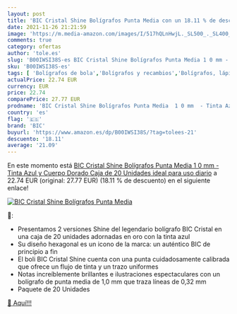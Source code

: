 ```yaml
---
layout: post
title: 'BIC Cristal Shine Bolígrafos Punta Media con un 18.11 % de descuento'
date: 2021-11-26 21:21:59
image: 'https://m.media-amazon.com/images/I/517hQLnHwjL._SL500_._SL400_.jpg'
comments: true
category: ofertas
author: 'tole.es'
slug: 'B00IWSI38S-es BIC Cristal Shine Bolígrafos Punta Media 1 0 mm - Tinta...'
sku: 'B00IWSI38S-es'
tags: [ 'Bolígrafos de bola','Bolígrafos y recambios','Bolígrafos, lápices y útiles de escritura','Oficina y papelería','bic','bolígrafos','cristal', ]
actualPrice: 22.74 EUR
currency: EUR
price: 22.74
comparePrice: 27.77 EUR
prodname: 'BIC Cristal Shine Bolígrafos Punta Media  1 0 mm  - Tinta Azul y Cuerpo Dorado  Caja de 20 Unidades  ideal para uso diario'
country: 'es'
flag: '🇪🇸'
brand: 'BIC'
buyurl: 'https://www.amazon.es/dp/B00IWSI38S/?tag=tolees-21'
descuento: '18.11'
average: '21.09'
---
```


En este momento está [BIC Cristal Shine Bolígrafos Punta Media  1 0 mm  - Tinta Azul y Cuerpo Dorado  Caja de 20 Unidades  ideal para uso diario](https://www.amazon.es/dp/B00IWSI38S/?tag=tolees-21) a 22.74 EUR (original: 27.77 EUR) (18.11 %  de descuento) en el siguiente enlace!

[![BIC Cristal Shine Bolígrafos Punta Media](https://m.media-amazon.com/images/I/517hQLnHwjL._SL500_._SL400_.jpg)](https://www.amazon.es/dp/B00IWSI38S/?tag=tolees-21)

🔎:

- Presentamos 2 versiones Shine del legendario bolígrafo BIC Cristal en una caja de 20 unidades adornadas en oro con la tinta azul
- Su diseño hexagonal es un icono de la marca: un auténtico BIC de principio a fin
- El boli BIC Cristal Shine cuenta con una punta cuidadosamente calibrada que ofrece un flujo de tinta y un trazo uniformes
- Notas increíblemente brillantes e ilustraciones espectaculares con un bolígrafo de punta media de 1,0 mm que traza líneas de 0,32 mm
- Paquete de 20 Unidades

[🛒 Aquí!!!](https://www.amazon.es/dp/B00IWSI38S/?tag=tolees-21)

